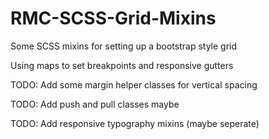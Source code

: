 # RMC-SCSS-Grid-Mixins

Some SCSS mixins for setting up a bootstrap style grid

Using maps to set breakpoints and responsive gutters

TODO: Add some margin helper classes for vertical spacing

TODO: Add push and pull classes maybe

TODO: Add responsive typography mixins (maybe seperate)

